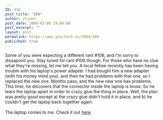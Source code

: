 ```yaml
---
ID: 416
post_title: "108"
author: ytjohn
post_date: 2004-03-08 19:00:00
post_excerpt: ""
layout: post
permalink: https://www.yourtech.us/2004/108
published: true
---
```

Some of you were expecting a different rant #108, and I'm sorry to dissapoint you.  Stay tuned for rant #109 though.  For those who have no clue what they're missing, let me tell you.  A local fellow recently has been having trouble with his laptop's power adapter.  I had bought him a new adapter (with his money mind you), and then he had problems with that one, so I replaced the new one.  Months pass, and the new new one has problems. This time, he discovers that the connector inside the laptop is loose.  So he tears the laptop apart in order to crazy glue the thing in place.  Well, the plan was pretty good except a) the crazy glue didn't hold it in place, and b) he couldn't get the laptop back together again.<br /><br />
The laptop comes to me.  Check it out <a href="http://www.sqbnet.net/pics/view_album.php?set_albumName=toshiba1605">here</a>.